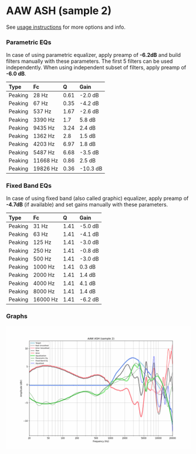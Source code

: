 # AAW ASH (sample 2)
See [usage instructions](https://github.com/jaakkopasanen/AutoEq#usage) for more options and info.

### Parametric EQs
In case of using parametric equalizer, apply preamp of **-6.2dB** and build filters manually
with these parameters. The first 5 filters can be used independently.
When using independent subset of filters, apply preamp of **-6.0 dB**.

| Type    | Fc       |    Q | Gain     |
|:--------|:---------|:-----|:---------|
| Peaking | 28 Hz    | 0.61 | -2.0 dB  |
| Peaking | 67 Hz    | 0.35 | -4.2 dB  |
| Peaking | 537 Hz   | 1.67 | -2.6 dB  |
| Peaking | 3390 Hz  | 1.7  | 5.8 dB   |
| Peaking | 9435 Hz  | 3.24 | 2.4 dB   |
| Peaking | 1362 Hz  | 2.8  | 1.5 dB   |
| Peaking | 4203 Hz  | 6.97 | 1.8 dB   |
| Peaking | 5487 Hz  | 6.68 | -3.5 dB  |
| Peaking | 11668 Hz | 0.86 | 2.5 dB   |
| Peaking | 19826 Hz | 0.36 | -10.3 dB |

### Fixed Band EQs
In case of using fixed band (also called graphic) equalizer, apply preamp of **-4.7dB**
(if available) and set gains manually with these parameters.

| Type    | Fc       |    Q | Gain    |
|:--------|:---------|:-----|:--------|
| Peaking | 31 Hz    | 1.41 | -5.0 dB |
| Peaking | 63 Hz    | 1.41 | -4.1 dB |
| Peaking | 125 Hz   | 1.41 | -3.0 dB |
| Peaking | 250 Hz   | 1.41 | -0.8 dB |
| Peaking | 500 Hz   | 1.41 | -3.0 dB |
| Peaking | 1000 Hz  | 1.41 | 0.3 dB  |
| Peaking | 2000 Hz  | 1.41 | 1.4 dB  |
| Peaking | 4000 Hz  | 1.41 | 4.1 dB  |
| Peaking | 8000 Hz  | 1.41 | 1.4 dB  |
| Peaking | 16000 Hz | 1.41 | -6.2 dB |

### Graphs
![](./AAW%20ASH%20(sample%202).png)